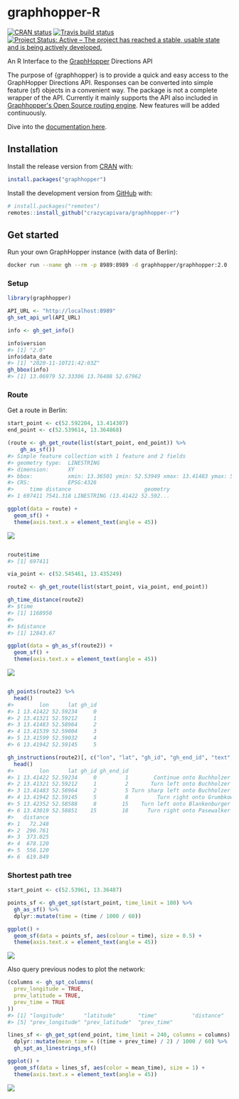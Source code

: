 
<!-- README.md is generated from README.Rmd. Please edit that file -->
graphhopper-R
=============

<!-- badges: start -->
[![CRAN status](https://www.r-pkg.org/badges/version/graphhopper)](https://CRAN.R-project.org/package=graphhopper) [![Travis build status](https://travis-ci.org/crazycapivara/graphhopper-r.svg?branch=master)](https://travis-ci.org/crazycapivara/graphhopper-r) [![Project Status: Active – The project has reached a stable, usable state and is being actively developed.](https://www.repostatus.org/badges/latest/active.svg)](https://www.repostatus.org/#active) <!-- badges: end -->

An R Interface to the [GraphHopper](https://www.graphhopper.com/) Directions API

The purpose of {graphhopper} is to provide a quick and easy access to the GraphHopper Directions API. Responses can be converted into simple feature (sf) objects in a convenient way. The package is not a complete wrapper of the API. Currently it mainly supports the API also included in [Graphhopper's Open Source routing engine](https://github.com/graphhopper/graphhopper). New features will be added continuously.

Dive into the [documentation here](https://crazycapivara.github.io/graphhopper-r/).

Installation
------------

Install the release version from [CRAN](https://cran.r-project.org/) with:

``` r
install.packages("graphhopper")
```

Install the development version from [GitHub](https://github.com/) with:

``` r
# install.packages("remotes")
remotes::install_github("crazycapivara/graphhopper-r")
```

Get started
-----------

Run your own GraphHopper instance (with data of Berlin):

``` bash
docker run --name gh --rm -p 8989:8989 -d graphhopper/graphhopper:2.0
```

### Setup

``` r
library(graphhopper)

API_URL <- "http://localhost:8989"
gh_set_api_url(API_URL)

info <- gh_get_info()

info$version
#> [1] "2.0"
info$data_date
#> [1] "2020-11-10T21:42:03Z"
gh_bbox(info)
#> [1] 13.06979 52.33306 13.76408 52.67962
```

### Route

Get a route in Berlin:

``` r
start_point <- c(52.592204, 13.414307)
end_point <- c(52.539614, 13.364868)

(route <- gh_get_route(list(start_point, end_point)) %>%
    gh_as_sf())
#> Simple feature collection with 1 feature and 2 fields
#> geometry type:  LINESTRING
#> dimension:      XY
#> bbox:           xmin: 13.36501 ymin: 52.53949 xmax: 13.41483 ymax: 52.59234
#> CRS:            EPSG:4326
#>     time distance                       geometry
#> 1 697411 7541.318 LINESTRING (13.41422 52.592...

ggplot(data = route) +
  geom_sf() +
  theme(axis.text.x = element_text(angle = 45))
```

![](man/figures/README-route-example-1.png)

``` r

route$time
#> [1] 697411

via_point <- c(52.545461, 13.435249)

route2 <- gh_get_route(list(start_point, via_point, end_point))

gh_time_distance(route2)
#> $time
#> [1] 1168950
#> 
#> $distance
#> [1] 12843.67

ggplot(data = gh_as_sf(route2)) +
  geom_sf() +
  theme(axis.text.x = element_text(angle = 45))
```

![](man/figures/README-route-example-2.png)

``` r

gh_points(route2) %>%
  head()
#>        lon      lat gh_id
#> 1 13.41422 52.59234     0
#> 2 13.41321 52.59212     1
#> 3 13.41483 52.58964     2
#> 4 13.41539 52.59004     3
#> 5 13.41599 52.59032     4
#> 6 13.41942 52.59145     5

gh_instructions(route2)[, c("lon", "lat", "gh_id", "gh_end_id", "text", "distance")] %>%
  head()
#>        lon      lat gh_id gh_end_id                                   text
#> 1 13.41422 52.59234     0         1        Continue onto Buchholzer Straße
#> 2 13.41321 52.59212     1         2       Turn left onto Buchholzer Straße
#> 3 13.41483 52.58964     2         5 Turn sharp left onto Buchholzer Straße
#> 4 13.41942 52.59145     5         8         Turn right onto Grumbkowstraße
#> 5 13.42352 52.58588     8        15    Turn left onto Blankenburger Straße
#> 6 13.43019 52.58851    15        18      Turn right onto Pasewalker Straße
#>   distance
#> 1   72.248
#> 2  296.761
#> 3  373.025
#> 4  678.120
#> 5  556.120
#> 6  619.849
```

### Shortest path tree

``` r
start_point <- c(52.53961, 13.36487)

points_sf <- gh_get_spt(start_point, time_limit = 180) %>%
  gh_as_sf() %>%
  dplyr::mutate(time = (time / 1000 / 60))

ggplot() +
  geom_sf(data = points_sf, aes(colour = time), size = 0.5) +
  theme(axis.text.x = element_text(angle = 45))
```

![](man/figures/README-spt-example-1.png)

Also query previous nodes to plot the network:

``` r
(columns <- gh_spt_columns(
  prev_longitude = TRUE,
  prev_latitude = TRUE,
  prev_time = TRUE
))
#> [1] "longitude"      "latitude"       "time"           "distance"      
#> [5] "prev_longitude" "prev_latitude"  "prev_time"

lines_sf <- gh_get_spt(end_point, time_limit = 240, columns = columns) %>%
  dplyr::mutate(mean_time = ((time + prev_time) / 2) / 1000 / 60) %>%
  gh_spt_as_linestrings_sf()

ggplot() +
  geom_sf(data = lines_sf, aes(color = mean_time), size = 1) +
  theme(axis.text.x = element_text(angle = 45))
```

![](man/figures/README-spt-example-lines-1.png)
